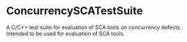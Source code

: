 # ConcurrencySCATestSuite
A C/C++ test suite for evaluation of SCA tools on concurrency defects. 
Intended to be used for evaluation of SCA tools. 
